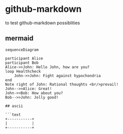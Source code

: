 # github-markdown

to test github-markdown possiblities

## mermaid

```mermaid
sequenceDiagram

participant Alice
participant Bob
Alice->>John: Hello John, how are you?
loop Healthcheck
    John->>John: Fight against hypochondria
end
Note right of John: Rational thoughts <br/>prevail!
John-->>Alice: Great!
John->>Bob: How about you?
Bob-->>John: Jolly good!

## ascii

```text
+-----------+
|           |
+-----------+
